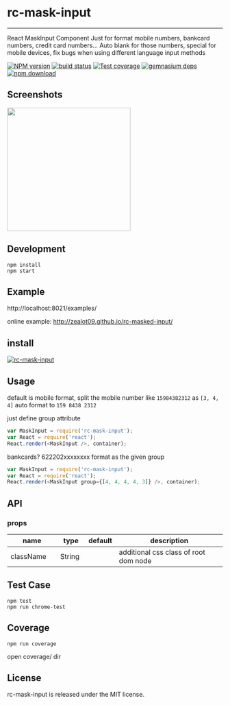 # rc-mask-input
---

React MaskInput Component
Just for format mobile numbers, bankcard numbers, credit card numbers...
Auto blank for those numbers, special for mobile devices, fix bugs when using different language input methods


[![NPM version][npm-image]][npm-url]
[![build status][travis-image]][travis-url]
[![Test coverage][coveralls-image]][coveralls-url]
[![gemnasium deps][gemnasium-image]][gemnasium-url]
[![npm download][download-image]][download-url]

[npm-image]: http://img.shields.io/npm/v/rc-mask-input.svg?style=flat-square
[npm-url]: http://npmjs.org/package/rc-mask-input
[travis-image]: https://img.shields.io/travis/react-component/mask-input.svg?style=flat-square
[travis-url]: https://travis-ci.org/react-component/mask-input
[coveralls-image]: https://img.shields.io/coveralls/react-component/mask-input.svg?style=flat-square
[coveralls-url]: https://coveralls.io/r/react-component/mask-input?branch=master
[gemnasium-image]: http://img.shields.io/gemnasium/react-component/mask-input.svg?style=flat-square
[gemnasium-url]: https://gemnasium.com/react-component/mask-input
[node-image]: https://img.shields.io/badge/node.js-%3E=_0.10-green.svg?style=flat-square
[node-url]: http://nodejs.org/download/
[download-image]: https://img.shields.io/npm/dm/rc-mask-input.svg?style=flat-square
[download-url]: https://npmjs.org/package/rc-mask-input


## Screenshots

<img src="" width="288"/>


## Development

```
npm install
npm start
```

## Example

http://localhost:8021/examples/


online example: http://zealot09.github.io/rc-masked-input/


## install


[![rc-mask-input](https://nodei.co/npm/rc-mask-input.png)](https://npmjs.org/package/rc-mask-input)


## Usage

default is mobile format, split the mobile number like `15984382312` as `[3, 4, 4]` auto format to `159 8438 2312`

just define group attribute
```js
var MaskInput = require('rc-mask-input');
var React = require('react');
React.render(<MaskInput />, container);
```

bankcards? 622202xxxxxxxx format as the given group
```js
var MaskInput = require('rc-mask-input');
var React = require('react');
React.render(<MaskInput group={[4, 4, 4, 4, 3]} />, container);
```

## API

### props

<table class="table table-bordered table-striped">
    <thead>
    <tr>
        <th style="width: 100px;">name</th>
        <th style="width: 50px;">type</th>
        <th style="width: 50px;">default</th>
        <th>description</th>
    </tr>
    </thead>
    <tbody>
        <tr>
          <td>className</td>
          <td>String</td>
          <td></td>
          <td>additional css class of root dom node</td>
        </tr>
    </tbody>
</table>


## Test Case

```
npm test
npm run chrome-test
```

## Coverage

```
npm run coverage
```

open coverage/ dir

## License

rc-mask-input is released under the MIT license.
